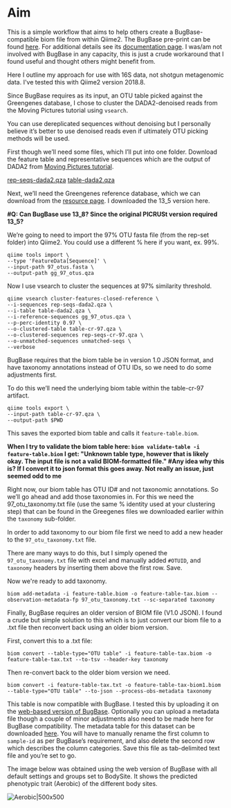 # Aim #
This is a simple workflow that aims to help others create a BugBase-compatible biom file from within Qiime2. The BugBase pre-print can be found [here]( https://www.biorxiv.org/content/early/2017/05/02/133462). For additional details see its [documentation page]( https://bugbase.cs.umn.edu/documentation.html). I was/am not involved with BugBase in any capacity, this is just a crude workaround that I found useful and thought others might benefit from.

Here I outline my approach for use with 16S data, not shotgun metagenomic data. I've tested this with Qiime2 version 2018.8.

Since BugBase requires as its input, an OTU table picked against the Greengenes database, I chose to cluster the DADA2-denoised reads from the Moving Pictures tutorial using `vsearch`.

You can use dereplicated sequences without denoising but I personally believe it’s better to use denoised reads even if ultimately OTU picking methods will be used.

First though we’ll need some files, which I’ll put into one folder.
Download the feature table and representative sequences which are the output of DADA2 from [Moving Pictures tutorial]( https://docs.qiime2.org/2018.8/tutorials/moving-pictures/#option-1-dada2).

[rep-seqs-dada2.qza](https://docs.qiime2.org/2018.8/data/tutorials/moving-pictures/rep-seqs-dada2.qza)
[table-dada2.qza](https://docs.qiime2.org/2018.8/data/tutorials/moving-pictures/table-dada2.qza)

Next, we’ll need the Greengenes reference database, which we can download from the [resource page]( https://docs.qiime2.org/2018.8/data-resources/#greengenes-16s-rrna). I downloaded the 13_5 version here.

**#Q: Can BugBase use 13_8? Since the original PICRUSt version required 13_5?**

We’re going to need to import the 97% OTU fasta file (from the rep-set folder) into Qiime2. You could use a different % here if you want, ex. 99%.

    qiime tools import \
    --type 'FeatureData[Sequence]' \
    --input-path 97_otus.fasta \
    --output-path gg_97_otus.qza

Now I use vsearch to cluster the sequences at 97% similarity threshold.


    qiime vsearch cluster-features-closed-reference \
    --i-sequences rep-seqs-dada2.qza \
    --i-table table-dada2.qza \
    --i-reference-sequences gg_97_otus.qza \
    --p-perc-identity 0.97 \
    --o-clustered-table table-cr-97.qza \
    --o-clustered-sequences rep-seqs-cr-97.qza \
    --o-unmatched-sequences unmatched-seqs \
    --verbose


BugBase requires that the biom table be in version 1.0 JSON format, and have taxonomy annotations instead of OTU IDs, so we need to do some adjustments first.

To do this we’ll need the underlying biom table within the table-cr-97 artifact.

    qiime tools export \
    --input-path table-cr-97.qza \
    --output-path $PWD

This saves the exported biom table and calls it `feature-table.biom`.

**When I try to validate the biom table here:
`biom validate-table -i feature-table.biom`
I get:
"Unknown table type, however that is likely okay.
The input file is not a valid BIOM-formatted file." 
#Any idea why this is? If I convert it to json format this goes away. Not really an issue, just seemed odd to me**

Right now, our biom table has OTU ID# and not taxonomic annotations. So we’ll go ahead and add those taxonomies in. For this we need the 97_otu_taxonomy.txt file (use the same % identity used at your clustering step) that can be found in the Greegenes files we downloaded earlier within the `taxonomy` sub-folder.

In order to add taxonomy to our biom file first we need to add a new header to the `97_otu_taxonomy.txt` file.

There are many ways to do this, but I simply opened the `97_otu_taxonomy.txt` file with excel and manually added `#OTUID`, and `taxonomy` headers by inserting them above the first row. Save.

Now we're ready to add taxonomy.
```
biom add-metadata -i feature-table.biom -o feature-table-tax.biom --observation-metadata-fp 97_otu_taxonomy.txt --sc-separated taxonomy
```
Finally, BugBase requires an older version of BIOM file (V1.0 JSON). I found a crude but simple solution to this which is to just convert our biom file to a .txt file then reconvert back using an older biom version.

First, convert this to a .txt file:
```
biom convert --table-type="OTU table" -i feature-table-tax.biom -o feature-table-tax.txt --to-tsv --header-key taxonomy
```
Then re-convert back to the older biom version we need.

```
biom convert -i feature-table-tax.txt -o feature-table-tax-biom1.biom --table-type="OTU table" --to-json --process-obs-metadata taxonomy
```

This table is now compatible with BugBase. I tested this by uploading it on the [web-based version of BugBase]( https://bugbase.cs.umn.edu/upload.html). Optionally you can upload a metadata file though a couple of minor adjustments also need to be made here for BugBase compatibility. The metadata table for this dataset can be downloaded [here]( https://data.qiime2.org/2018.8/tutorials/moving-pictures/sample_metadata.tsv). You will have to manually rename the first column to `sample-id` as per BugBase’s requirement, and also delete the second row which describes the column categories. Save this file as tab-delimited text file and you’re set to go.

The image below was obtained using the web version of BugBase with all default settings and groups set to BodySite. It shows the predicted phenotypic trait (Aerobic) of the different body sites.


![Aerobic|500x500](upload://tVm9jO3XlVIttk60iw0fVOQw3Yh.jpeg)
